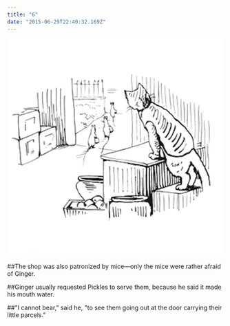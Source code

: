 ```yaml
---
title: "6"
date: "2015-06-29T22:40:32.169Z"
---
```


![mice were rather afraid of Ginger](./grayp14.png)

##The shop was also patronized by mice—only the mice were rather afraid of Ginger.

##Ginger usually requested Pickles to serve them, because he said it made his mouth water.

##"I cannot bear," said he, "to see them going out at the door carrying their little parcels."